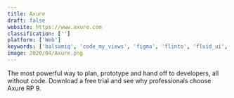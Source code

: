 ```yaml
---
title: Axure
draft: false 
website: https://www.axure.com
classification: ['']
platform: ['Web']
keywords: ['balsamiq', 'code_my_views', 'figma', 'flinto', 'fluid_ui', 'framer', 'invision', 'justinmind', 'kite_compositor', 'mockflow_wireframepro', 'moqups', 'origami_studio', 'pencil', 'pixteller', 'proto.io', 'snappa', 'ux-app', 'zeplin']
image: 2020/04/Axure.png
---
```

The most powerful way to plan, prototype and hand off to developers, all without code. Download a free trial and see why professionals choose Axure RP 9.